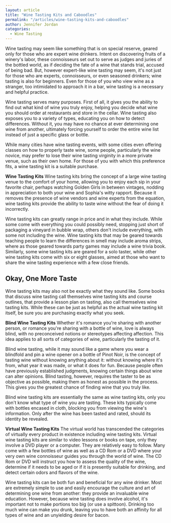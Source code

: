 ```yaml
---
layout: article
title: "Wine Tasting Kits and Caboodles"
permalink: "/articles/wine-tasting-kits-and-caboodles"
author: Jennifer Jordan
categories:
  - Wine Tasting
---
```


Wine tasting may seem like something that is on special reserve, geared only for those who are expert wine drinkers. Intent on discovering fruits of a winery's labor, these connoisseurs set out to serve as judges and juries of the bottled world, as if deciding the fate of a wine that stands trial, accused of being bad. But, however expert-like wine tasting may seem, it's not just for those who are experts, connoisseurs, or even seasoned drinkers; wine tasting is also for beginners. Even for those of you who view wine as a stranger, too intimidated to approach it in a bar, wine tasting is a necessary and helpful practice. 

Wine tasting serves many purposes. First of all, it gives you the ability to find out what kind of wine you truly enjoy, helping you decide what wine you should order at restaurants and store in the cellar. Wine tasting also exposes you to a variety of types, educating you on how to detect differences. Without it, you may have no chance at ever determining one wine from another, ultimately forcing yourself to order the entire wine list instead of just a specific glass or bottle. 

While many cities have wine tasting events, with some cities even offering classes on how to properly taste wine, some people, particularly the wine novice, may prefer to lose their wine tasting virginity in a more private venue, such as their own home. For those of you with which this preference fits, a wine tasting kit is a suitable purchase. 

**Wine Tasting Kits**
Wine tasting kits bring the concept of a large wine tasting venue to the comfort of your home, allowing you to enjoy each sip in your favorite chair, perhaps watching Golden Girls in between vintages, nodding in appreciation to both your wine and Sophia's witty rapport. Because it removes the presence of wine vendors and wine experts from the equation, wine tasting kits provide the ability to taste wine without the fear of doing it incorrectly. 

Wine tasting kits can greatly range in price and in what they include. While some come with everything you could possibly need, stopping just short of packaging a vineyard in bubble wrap, others don't include everything, with some not including the wine. Wine tasting kits that may be geared towards teaching people to learn the differences in smell may include aroma strips, where as those geared towards party games may include a wine trivia book. Similarly, some wine tasting kits are geared for a solo taster, while other wine tasting kits come with six or eight glasses, aimed at those who want to share the wine tasting experience with a few close friends.

## Okay, One More Taste
Wine tasting kits may also not be exactly what they sound like. Some books that discuss wine tasting call themselves wine tasting kits and course outlines, that provide a lesson plan on tasting, also call themselves wine tasting kits. While these can be just as helpful as the actual wine tasting kit itself, be sure you are purchasing exactly what you seek. 

**Blind Wine Tasting Kits**
Whether it's romance you're sharing with another person, or romance you're sharing with a bottle of wine, love is always blind, with no preconceived notions or stereotypes affecting affection. This idea applies to all sorts of categories of wine, particularly the tasting of it. 

Blind wine tasting, while it may sound like a game where you wear a blindfold and pin a wine opener on a bottle of Pinot Noir, is the concept of tasting wine without knowing anything about it: without knowing where it's from, what year it was made, or what it does for fun. Because people often have previously established judgments, knowing certain things about wine can alter opinions. Blind tasting, however, requires the taster to be as objective as possible, making them as honest as possible in the process. This gives you the greatest chance of finding wine that you truly like. 

Blind wine tasting kits are essentially the same as wine tasting kits, only you don't know what type of wine you are tasting. These kits typically come with bottles encased in cloth, blocking you from viewing the wine's information. Only after the wine has been tasted and rated, should its identity be revealed. 

**Virtual Wine Tasting Kits**
The virtual world has transcended the categories of virtually every product in existence including wine tasting kits. Virtual wine tasting kits are similar to video lessons or books on tape, only they involve a DVD player or a computer. They are relatively easy to follow. Many come with a few bottles of wine as well as a CD Rom or a DVD where your very own wine connoisseur guides you through the world of wine. The CD Rom or DVD will instruct you how to assess the quality of the wine, determine if it needs to be aged or if it is presently suitable for drinking, and detect certain odors and flavors of the wine. 

Wine tasting kits can be both fun and beneficial for any wine drinker. Most are extremely simple to use and easily encourage the culture and art of determining one wine from another: they provide an invaluable wine education. However, because wine tasting does involve alcohol, it's important not to make portions too big (or use a spittoon). Drinking too much wine can make you drunk, leaving you to have both an affinity for all types of wine and an unyielding desire for bacon.